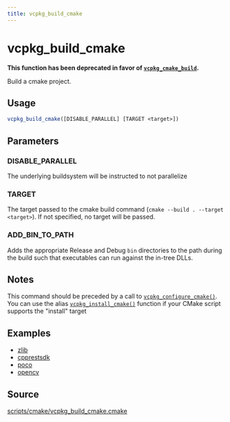 ```yaml
---
title: vcpkg_build_cmake
---
```


# vcpkg_build_cmake

**This function has been deprecated in favor of [`vcpkg_cmake_build`](vcpkg_cmake_build.md).**

Build a cmake project.

## Usage
```cmake
vcpkg_build_cmake([DISABLE_PARALLEL] [TARGET <target>])
```

## Parameters
### DISABLE_PARALLEL
The underlying buildsystem will be instructed to not parallelize

### TARGET
The target passed to the cmake build command (`cmake --build . --target <target>`). If not specified, no target will
be passed.

### ADD_BIN_TO_PATH
Adds the appropriate Release and Debug `bin` directories to the path during the build such that executables can run against the in-tree DLLs.

## Notes
This command should be preceded by a call to [`vcpkg_configure_cmake()`](vcpkg_configure_cmake.md).
You can use the alias [`vcpkg_install_cmake()`](vcpkg_configure_cmake.md) function if your CMake script supports the
"install" target

## Examples

* [zlib](https://github.com/Microsoft/vcpkg/blob/master/ports/zlib/portfile.cmake)
* [cpprestsdk](https://github.com/Microsoft/vcpkg/blob/master/ports/cpprestsdk/portfile.cmake)
* [poco](https://github.com/Microsoft/vcpkg/blob/master/ports/poco/portfile.cmake)
* [opencv](https://github.com/Microsoft/vcpkg/blob/master/ports/opencv/portfile.cmake)

## Source
[scripts/cmake/vcpkg\_build\_cmake.cmake](https://github.com/Microsoft/vcpkg/blob/master/scripts/cmake/vcpkg_build_cmake.cmake)

